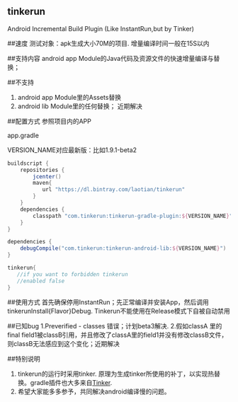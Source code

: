 ## tinkerun
Android Incremental Build Plugin (Like InstantRun,but by Tinker)

##速度
测试对象：apk生成大小70M的项目. 增量编译时间一般在15S以内

##支持内容
android app Module的Java代码及资源文件的快速增量编译与替换；

##不支持
1. android app Module里的Assets替换
2. android lib Module里的任何替换； 近期解决

##配置方式
参照项目内的APP

app.gradle  

VERSION_NAME对应最新版：比如1.9.1-beta2

```gradle
buildscript {
    repositories {
        jcenter()
        maven{
           url "https://dl.bintray.com/laotian/tinkerun"
        }
    }
    dependencies {
        classpath "com.tinkerun:tinkerun-gradle-plugin:${VERSION_NAME}"
    }
}

dependencies {
    debugCompile("com.tinkerun:tinkerun-android-lib:${VERSION_NAME}")
}

tinkerun{
   //if you want to forbidden tinkerun
   //enabled false
}

```

##使用方式
首先确保停用InstantRun；先正常编译并安装App，然后调用tinkerunInstall{Flavor}Debug. Tinkerun不能使用在Release模式下自被自动禁用

##已知bug
1.Preverified - classes 错误；计划beta3解决.
2.假如classA 里的final field1被classB引用，并且修改了classA里的field1并没有修改classB文件，则classB无法感应到这个变化；近期解决

##特别说明
1. tinkerun的运行时采用tinker. 原理为生成tinker所使用的补丁，以实现热替换。gradle插件也大多来自[Tinker](https://github.com/Tencent/tinker).
2. 希望大家能多多参予，共同解决android编译慢的问题。
